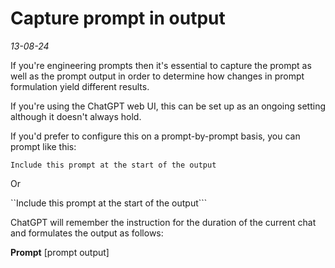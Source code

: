 # Capture prompt in output

*13-08-24*

If you're engineering prompts then it's essential to capture the prompt as well as the prompt output in order to determine how changes in prompt formulation yield different results.

If you're using the ChatGPT web UI, this can be set up as an ongoing setting although it doesn't always hold.

If you'd prefer to configure this on a prompt-by-prompt basis, you can prompt like this:

```
Include this prompt at the start of the output
```

Or

``Include this prompt at the start of the output```

ChatGPT will remember the instruction for the duration of the current chat and formulates the output as follows:

**Prompt** [prompt output]